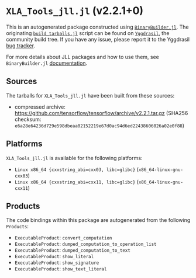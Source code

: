 # `XLA_Tools_jll.jl` (v2.2.1+0)

This is an autogenerated package constructed using [`BinaryBuilder.jl`](https://github.com/JuliaPackaging/BinaryBuilder.jl). The originating [`build_tarballs.jl`](https://github.com/JuliaPackaging/Yggdrasil/blob/891505457325cd6f22914f4b3b074b4045e04e14/X/XLA_Tools/build_tarballs.jl) script can be found on [`Yggdrasil`](https://github.com/JuliaPackaging/Yggdrasil/), the community build tree.  If you have any issue, please report it to the Yggdrasil [bug tracker](https://github.com/JuliaPackaging/Yggdrasil/issues).

For more details about JLL packages and how to use them, see `BinaryBuilder.jl` [documentation](https://juliapackaging.github.io/BinaryBuilder.jl/dev/jll/).

## Sources

The tarballs for `XLA_Tools_jll.jl` have been built from these sources:

* compressed archive: https://github.com/tensorflow/tensorflow/archive/v2.2.1.tar.gz (SHA256 checksum: `e6a28e64236d729e598dbeaa02152219e67d0ac94d6ed22438606026a02e0f88`)

## Platforms

`XLA_Tools_jll.jl` is available for the following platforms:

* `Linux x86_64 {cxxstring_abi=cxx03, libc=glibc}` (`x86_64-linux-gnu-cxx03`)
* `Linux x86_64 {cxxstring_abi=cxx11, libc=glibc}` (`x86_64-linux-gnu-cxx11`)

## Products

The code bindings within this package are autogenerated from the following `Products`:

* `ExecutableProduct`: `convert_computation`
* `ExecutableProduct`: `dumped_computation_to_operation_list`
* `ExecutableProduct`: `dumped_computation_to_text`
* `ExecutableProduct`: `show_literal`
* `ExecutableProduct`: `show_signature`
* `ExecutableProduct`: `show_text_literal`
